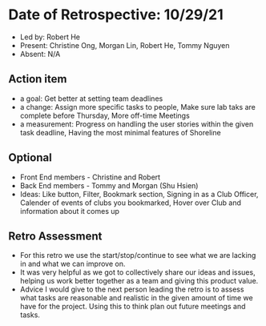 # Date of Retrospective: 10/29/21

* Led by: Robert He
* Present: Christine Ong, Morgan Lin, Robert He, Tommy Nguyen
* Absent: N/A

## Action item

* a goal: Get better at setting team deadlines
* a change: Assign more specific tasks to people, Make sure lab taks are complete before Thursday, More off-time Meetings
* a measurement: Progress on handling the user stories within the given task deadline, Having the most minimal features of Shoreline

## Optional
* Front End members - Christine and Robert
* Back End members - Tommy and Morgan (Shu Hsien) 
* Ideas: Like button, Filter, Bookmark section, Signing in as a Club Officer, Calender of events of clubs you bookmarked, Hover over Club and information about it comes up

## Retro Assessment
* For this retro we use the start/stop/continue to see what we are lacking in and what we can improve on.
* It was very helpful as we got to collectively share our ideas and issues, helping us work better together as a team and giving this product value.
* Advice I would give to the next person leading the retro is to assess what tasks are reasonable and realistic in the given amount of time we have for the project. Using this to think plan out future meetings and tasks. 
